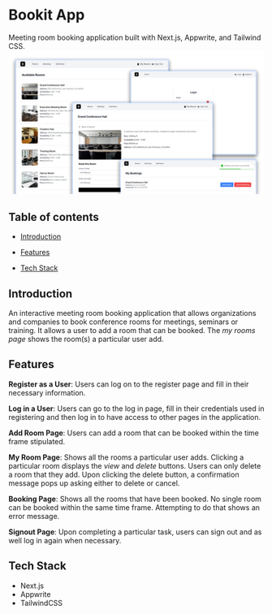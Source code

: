 # Bookit App

Meeting room booking application built with Next.js, Appwrite, and Tailwind CSS.
<img src="public/images/screen.png" alt="" />

## Table of contents
- [Introduction](#introduction)

- [Features](#features)

- [Tech Stack](#tech-stack)

## Introduction
An interactive meeting room booking application that allows organizations and companies to book conference rooms for meetings, seminars or training. It allows a user to add a room that can be booked. The *my rooms page* shows the room(s) a particular user add.

## Features
**Register as a User**: Users can log on to the register page and fill in their necessary information.

**Log in a User**: Users can go to the log in page, fill in their credentials used in registering and then
log in to have access to other pages in the application.

**Add Room Page**: Users can add a room that can be booked within the time frame stipulated.

**My Room Page**: Shows all the rooms a particular user adds. Clicking a particular room displays the *view* and *delete* buttons. Users can only delete a room that they add. Upon clicking the delete button, a confirmation message pops up asking either to delete or cancel.

**Booking Page**: Shows all the rooms that have been booked. No single room can be booked within the same time frame. Attempting to do that shows an error message.

**Signout Page**: Upon completing a particular task, users can sign out and as well log in again when necessary.

## Tech Stack
- Next.js
- Appwrite
- TailwindCSS